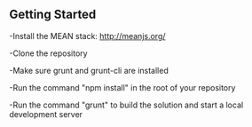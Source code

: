 ## Getting Started

-Install the MEAN stack: http://meanjs.org/

-Clone the repository

-Make sure grunt and grunt-cli are installed

-Run the command "npm install" in the root of your repository

-Run the command "grunt" to build the solution and start a local development server